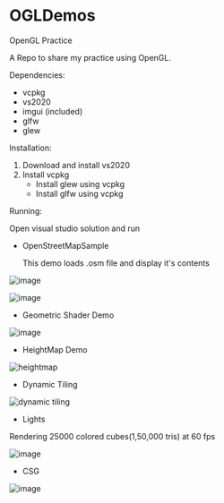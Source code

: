 # OGLDemos
OpenGL Practice


A Repo to share my practice using OpenGL.


Dependencies:
* vcpkg
* vs2020
* imgui (included)
* glfw
* glew


Installation:

1. Download and install vs2020
2. Install vcpkg
   * Install glew using vcpkg
   * Install glfw using vcpkg

Running:

Open visual studio solution and run 

* OpenStreetMapSample


  This demo loads .osm file and display it's contents

![image](https://user-images.githubusercontent.com/824691/211126560-a8f51551-b35f-4c3f-a563-b0d633ab8dc5.png)

![image](https://user-images.githubusercontent.com/824691/211213859-b4ff89a5-0ac4-4c96-a7e5-f8b37df97463.png)


* Geometric Shader Demo

![image](https://user-images.githubusercontent.com/824691/211232098-51f3e063-701d-417b-9f1d-6b97ae8da78e.png)

* HeightMap Demo

![heightmap](https://user-images.githubusercontent.com/824691/211948333-8c4f32d9-391d-43b2-ad18-8bbec90f8596.png)

* Dynamic Tiling

![dynamic tiling](https://user-images.githubusercontent.com/824691/212783723-3e56d1f4-76ef-4f6e-84a1-f9c21eebb0f9.gif)

* Lights

Rendering 25000 colored cubes(1,50,000 tris) at 60 fps

![image](https://user-images.githubusercontent.com/824691/215657369-22fbe00e-5fb3-450f-a4a8-39c84c00baeb.png)

* CSG

![image](https://user-images.githubusercontent.com/824691/216515067-80f3dd5b-71de-4769-8077-111aa7954ee3.png)


